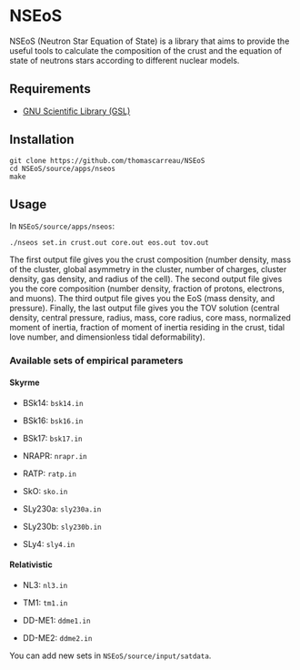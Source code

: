 NSEoS
=====

NSEoS (Neutron Star Equation of State) is a library that aims to provide the 
useful tools to calculate the composition of the crust and the equation of 
state of neutrons stars according to different nuclear models.

Requirements
------------

* [GNU Scientific Library (GSL)](https://www.gnu.org/software/gsl/)

Installation
------------

    git clone https://github.com/thomascarreau/NSEoS
    cd NSEoS/source/apps/nseos
    make

Usage
-----

In `NSEoS/source/apps/nseos`:

    ./nseos set.in crust.out core.out eos.out tov.out

The first output file gives you the crust composition (number density, mass of 
the cluster, global asymmetry in the cluster, number of charges, cluster 
density, gas density, and radius of the cell). The second output file gives you 
the core composition (number density, fraction of protons, electrons, and 
muons). The third output file gives you the EoS (mass density, and pressure). 
Finally, the last output file gives you the TOV solution (central density, 
central pressure, radius, mass, core radius, core mass, normalized moment of 
inertia, fraction of moment of inertia residing in the crust, tidal love 
number, and dimensionless tidal deformability).

### Available sets of empirical parameters

#### Skyrme

* BSk14: `bsk14.in`

* BSk16: `bsk16.in`

* BSk17: `bsk17.in`

* NRAPR: `nrapr.in`

* RATP: `ratp.in`

* SkO: `sko.in`

* SLy230a: `sly230a.in`

* SLy230b: `sly230b.in`

* SLy4: `sly4.in`

#### Relativistic

* NL3: `nl3.in`

* TM1: `tm1.in`

* DD-ME1: `ddme1.in`

* DD-ME2: `ddme2.in`

You can add new sets in `NSEoS/source/input/satdata`.
